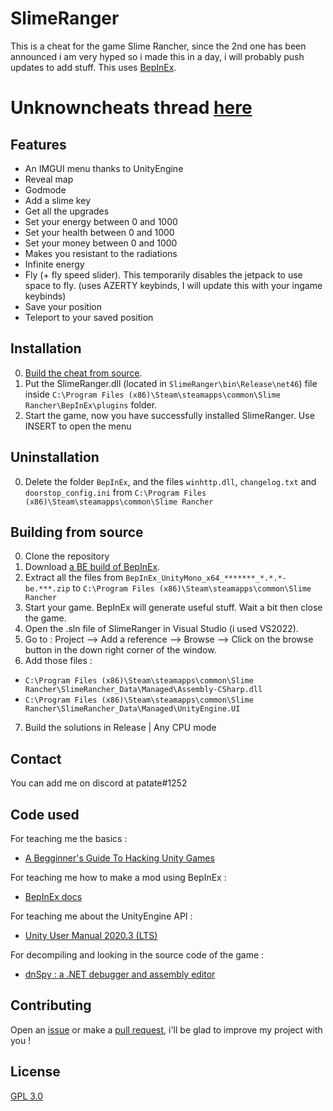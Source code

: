 # SlimeRanger

This is a cheat for the game Slime Rancher, since the 2nd one has been announced i am very hyped so i made this in a day, i will probably push updates to add stuff.
This uses [BepInEx](https://github.com/BepInEx/BepInEx).

# Unknowncheats thread [here](https://www.unknowncheats.me/forum/unity/505620-slime-rancher-multihack.html)

## Features
* An IMGUI menu thanks to UnityEngine
* Reveal map
* Godmode
* Add a slime key
* Get all the upgrades
* Set your energy between 0 and 1000
* Set your health between 0 and 1000
* Set your money between 0 and 1000
* Makes you resistant to the radiations
* Infinite energy
* Fly (+ fly speed slider). This temporarily disables the jetpack to use space to fly. (uses AZERTY keybinds, I will update this with your ingame keybinds)
* Save your position
* Teleport to your saved position

## Installation

0. [Build the cheat from source](https://github.com/ALittlePatate/SlimeRanger#building-from-source).
1. Put the SlimeRanger.dll (located in `SlimeRanger\bin\Release\net46`) file inside `C:\Program Files (x86)\Steam\steamapps\common\Slime Rancher\BepInEx\plugins` folder.
2. Start the game, now you have successfully installed SlimeRanger. Use INSERT to open the menu

## Uninstallation

0. Delete the folder `BepInEx`, and the files `winhttp.dll`, `changelog.txt` and `doorstop_config.ini` from `C:\Program Files (x86)\Steam\steamapps\common\Slime Rancher`

## Building from source

0. Clone the repository
1. Download [a BE build of BepInEx](https://builds.bepinex.dev/projects/bepinex_be).
2. Extract all the files from `BepInEx_UnityMono_x64_*******_*.*.*-be.***.zip` to `C:\Program Files (x86)\Steam\steamapps\common\Slime Rancher`
3. Start your game. BepInEx will generate useful stuff. Wait a bit then close the game.
4. Open the .sln file of SlimeRanger in Visual Studio (i used VS2022).
5. Go to : Project --> Add a reference --> Browse --> Click on the browse button in the down right corner of the window.
6. Add those files :
* `C:\Program Files (x86)\Steam\steamapps\common\Slime Rancher\SlimeRancher_Data\Managed\Assembly-CSharp.dll`
* `C:\Program Files (x86)\Steam\steamapps\common\Slime Rancher\SlimeRancher_Data\Managed\UnityEngine.UI`
7. Build the solutions in Release | Any CPU mode

## Contact

You can add me on discord at patate#1252

## Code used

For teaching me the basics :
* [A Begginner's Guide To Hacking Unity Games](https://www.unknowncheats.me/wiki/A_Beginner%27s_Guide_To_Hacking_Unity_Games)

For teaching me how to make a mod using BepInEx :
* [BepInEx docs](https://docs.bepinex.dev/master/articles/dev_guide/plugin_tutorial/index.html)

For teaching me about the UnityEngine API :
* [Unity User Manual 2020.3 (LTS)](https://docs.unity3d.com/Manual/index.html)

For decompiling and looking in the source code of the game :
* [dnSpy : a .NET debugger and assembly editor](https://github.com/dnSpy/dnSpy)

## Contributing

Open an [issue](https://github.com/ALittlePatate/SlimeRanger/issues/new) or make a [pull request](https://github.com/ALittlePatate/SlimeRanger/pulls), i'll be glad to improve my project with you !

## License

[GPL 3.0](https://www.gnu.org/licenses/gpl-3.0.md)
